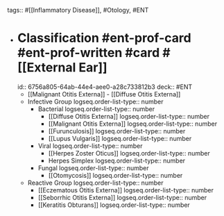 tags:: #[[Inflammatory Disease]], #Otology,  #ENT

- # Classification #ent-prof-card #ent-prof-written #card #[[External Ear]] 
  id:: 6756a805-64ab-44e4-aee0-a28c733812b3
  deck:: #ENT
	- [[Malignant Otitis Externa]] - [[Diffuse Otitis Externa]]
	- Infective Group
	  logseq.order-list-type:: number
		- Bacterial
		  logseq.order-list-type:: number
			- [[Diffuse Otitis Externa]]
			  logseq.order-list-type:: number
			- [[Malignant Otitis Externa]]
			  logseq.order-list-type:: number
			- [[Furunculosis]]
			  logseq.order-list-type:: number
			- [[Lupus Vulgaris]]
			  logseq.order-list-type:: number
		- Viral
		  logseq.order-list-type:: number
			- [[Herpes Zoster Oticus]]
			  logseq.order-list-type:: number
			- Herpes Simplex
			  logseq.order-list-type:: number
		- Fungal
		  logseq.order-list-type:: number
			- [[Otomycosis]]
			  logseq.order-list-type:: number
	- Reactive Group
	  logseq.order-list-type:: number
		- [[Eczematous Otitis Externa]]
		  logseq.order-list-type:: number
		- [[Seborrhic Otitis Externa]]
		  logseq.order-list-type:: number
		- [[Keratitis Obturans]]
		  logseq.order-list-type:: number